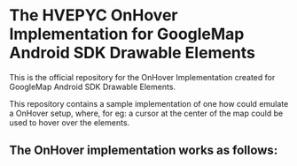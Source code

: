 # The HVEPYC OnHover Implementation for GoogleMap Android SDK Drawable Elements

This is the official repository for the OnHover Implementation created for GoogleMap Android SDK Drawable Elements.

This repository contains a sample implementation of one how could emulate a OnHover setup, where, for eg: a cursor at the center of the map could be used to hover over the elements.

The OnHover implementation works as follows:
- 